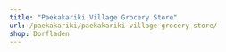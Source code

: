 ```yaml
---
title: "Paekakariki Village Grocery Store"
url: /paekakariki/paekakariki-village-grocery-store/
shop: Dorfladen
---
```

